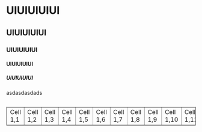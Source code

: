 #  UIUIUIUIUI
## UIUIUIUIUI
### UIUIUIUIUI
#### UIUIUIUIUI
##### UIUIUIUIUI

<?php
<h2> asdasdasdads<h2>

<html><body><table border='1'><tr><td>Cell 1,1</td><td>Cell 1,2</td><td>Cell 1,3</td><td>Cell 1,4</td><td>Cell 1,5</td><td>Cell 1,6</td><td>Cell 1,7</td><td>Cell 1,8</td><td>Cell 1,9</td><td>Cell 1,10</td><td>Cell 1,11</td><td>Cell 1,12</td><td>Cell 1,13</td><td>Cell 1,14</td><td>Cell 1,15</td><td>Cell 1,16</td><td>Cell 1,17</td><td>Cell 1,18</td><td>Cell 1,19</td><td>Cell 1,20</td><td>Cell 1,21</td><td>Cell 1,22</td><td>Cell 1,23</td><td>Cell 1,24</td><td>Cell 1,25</td><td>Cell 1,26</td><td>Cell 1,27</td><td>Cell 1,28</td><td>Cell 1,29</td><td>Cell 1,30</td><td>Cell 1,31</td><td>Cell 1,32</td><td>Cell 1,33</td><td>Cell 1,34</td><td>Cell 1,35</td><td>Cell 1,36</td><td>Cell 1,37</td><td>Cell 1,38</td><td>Cell 1,39</td><td>Cell 1,40</td><td>Cell 1,41</td><td>Cell 1,42</td><td>Cell 1,43</td><td>Cell 1,44</td><td>Cell 1,45</td><td>Cell 1,46</td><td>Cell 98,43</td><td>Cell 98,44</td><td>Cell 98,45</td><td>Cell 98,46</td><td>Cell 98,47</td><td>Cell 98,48</td><td>Cell 2,7</td><td>Cell 100,50</td></tr></table></body></html>






